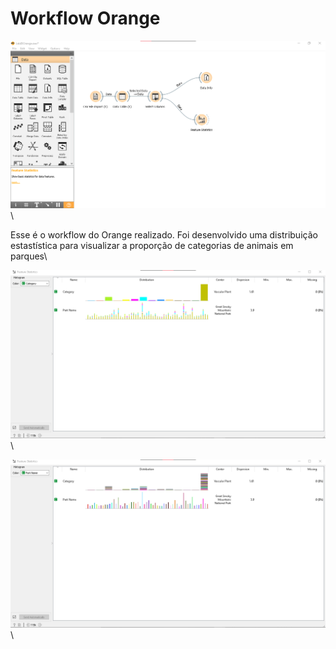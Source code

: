 # Workflow Orange

![GitHUB Logo](https://github.com/heigon77/MC536_heigon/blob/master/Lab03/images/Workflow.png) \

Esse é o workflow do Orange realizado.
Foi desenvolvido uma distribuição estastística para visualizar a proporção de categorias de animais em parques\

![GitHUB Logo](https://github.com/heigon77/MC536_heigon/blob/master/Lab03/images/category.png) \

![GitHUB Logo](https://github.com/heigon77/MC536_heigon/blob/master/Lab03/images/parkname.png) \

